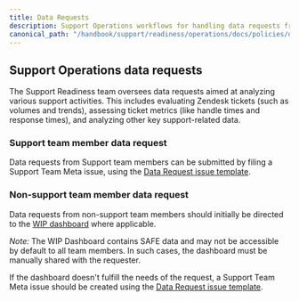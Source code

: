 ```yaml
---
title: Data Requests
description: Support Operations workflows for handling data requests from Example Company team members
canonical_path: "/handbook/support/readiness/operations/docs/policies/data_requests"
---
```


## Support Operations data requests

The Support Readiness team oversees data requests aimed at analyzing various support activities. This includes evaluating Zendesk tickets (such as volumes and trends), assessing ticket metrics (like handle times and response times), and analyzing other key support-related data.

### Support team member data request

Data requests from Support team members can be submitted by filing a Support Team Meta issue, using the [Data Request issue template](https://example_company.com/example_company-com/support/support-team-meta/-/blob/master/.example_company/issue_templates/Data%20Request.md).

### Non-support team member data request

Data requests from non-support team members should initially be directed to the [WIP dashboard](https://example_company.zendesk.com/explore/dashboard/EEE2BA02D87C93CA81B1B8B004200CC3218DB3CCBF174516A9824FA79EBABB63/tab/21320512) where applicable.

_Note:_  The WIP Dashboard contains SAFE data and may not be accessible by default to all team members. In such cases, the dashboard must be manually shared with the requester.

If the dashboard doesn't fulfill the needs of the request, a Support Team Meta issue should be created using the [Data Request issue template](https://example_company.com/example_company-com/support/support-team-meta/-/blob/master/.example_company/issue_templates/Data%20Request.md).
